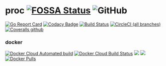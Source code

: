 # proc [![FOSSA Status](https://app.fossa.com/api/projects/git%2Bgithub.com%2Fennoo%2Fproc.svg?type=shield)](https://app.fossa.com/projects/git%2Bgithub.com%2Fennoo%2Fproc?ref=badge_shield) ![GitHub](https://img.shields.io/github/license/ennoo/proc.svg)

[![Go Report Card](https://goreportcard.com/badge/github.com/ennoo/proc)](https://goreportcard.com/report/github.com/ennoo/proc)
[![Codacy Badge](https://api.codacy.com/project/badge/Grade/156fbeabb661484e9c673127342bb067)](https://www.codacy.com/app/aberic/proc?utm_source=github.com&amp;utm_medium=referral&amp;utm_content=ennoo/proc&amp;utm_campaign=Badge_Grade)
[![Build Status](https://www.travis-ci.org/ennoo/proc.svg?branch=master)](https://www.travis-ci.org/ennoo/proc)
[![CircleCI (all branches)](https://img.shields.io/circleci/project/github/ennoo/proc.svg?label=circle-ci%20build)](https://circleci.com/gh/ennoo/proc)
[![Coveralls github](https://img.shields.io/coveralls/github/ennoo/proc.svg)](https://coveralls.io/github/ennoo/proc?branch=master)

### docker
[![Docker Cloud Automated build](https://img.shields.io/docker/cloud/automated/ennoo/proc.svg)](https://hub.docker.com/r/ennoo/proc/dockerfile) [![Docker Cloud Build Status](https://img.shields.io/docker/cloud/build/ennoo/proc.svg)](https://hub.docker.com/r/ennoo/proc/builds) [![](https://images.microbadger.com/badges/image/ennoo/proc.svg)](https://microbadger.com/images/ennoo/proc "Get your own image badge on microbadger.com") [![](https://images.microbadger.com/badges/version/ennoo/proc.svg)](https://microbadger.com/images/ennoo/proc "Get your own version badge on microbadger.com") [![Docker Pulls](https://img.shields.io/docker/pulls/ennoo/proc.svg?label=pulls)](https://hub.docker.com/r/ennoo/proc)